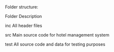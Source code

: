 
Folder structure:

Folder	     Description

inc          All header files

src	         Main source code for hotel management system

test      	 All source code and data for testing purposes

